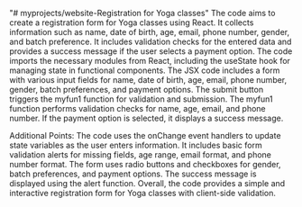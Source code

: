 "# myprojects/website-Registration for Yoga classes" 
The code aims to create a registration form for Yoga classes using React. It collects information such as name, date of birth, age, email, phone number, gender, and batch preference. It includes validation checks for the entered data and provides a success message if the user selects a payment option.
The code imports the necessary modules from React, including the useState hook for managing state in functional components.
The JSX code includes a form with various input fields for name, date of birth, age, email, phone number, gender, batch preferences, and payment options. The submit button triggers the myfun1 function for validation and submission.
The myfun1 function performs validation checks for name, age, email, and phone number. If the payment option is selected, it displays a success message.

Additional Points:
The code uses the onChange event handlers to update state variables as the user enters information.
It includes basic form validation alerts for missing fields, age range, email format, and phone number format.
The form uses radio buttons and checkboxes for gender, batch preferences, and payment options.
The success message is displayed using the alert function.
Overall, the code provides a simple and interactive registration form for Yoga classes with client-side validation.

				
